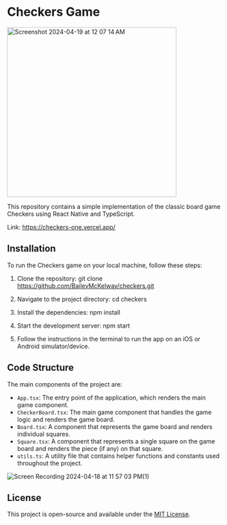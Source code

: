 # Checkers Game
<img width="396" alt="Screenshot 2024-04-19 at 12 07 14 AM" src="https://github.com/BaileyMcKelway/checkers/assets/25776618/e2e6f499-f270-4b36-99da-890ea942d67e">

This repository contains a simple implementation of the classic board game Checkers using React Native and TypeScript.

Link: https://checkers-one.vercel.app/


## Installation

To run the Checkers game on your local machine, follow these steps:

1. Clone the repository:
git clone https://github.com/BaileyMcKelway/checkers.git

2. Navigate to the project directory:
cd checkers

3. Install the dependencies:
npm install

4. Start the development server:
npm start

5. Follow the instructions in the terminal to run the app on an iOS or Android simulator/device.

## Code Structure

The main components of the project are:

- `App.tsx`: The entry point of the application, which renders the main game component.
- `CheckerBoard.tsx`: The main game component that handles the game logic and renders the game board.
- `Board.tsx`: A component that represents the game board and renders individual squares.
- `Square.tsx`: A component that represents a single square on the game board and renders the piece (if any) on that square.
- `utils.ts`: A utility file that contains helper functions and constants used throughout the project.

![Screen Recording 2024-04-18 at 11 57 03 PM(1)](https://github.com/BaileyMcKelway/checkers/assets/25776618/192a6706-c872-4922-9d9e-bd4770eef979)


## License

This project is open-source and available under the [MIT License](LICENSE).
